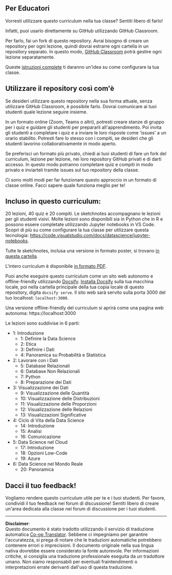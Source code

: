 <!--
CO_OP_TRANSLATOR_METADATA:
{
  "original_hash": "87f157ea00d36c1d12c14390d9852b50",
  "translation_date": "2025-08-28T10:35:59+00:00",
  "source_file": "for-teachers.md",
  "language_code": "it"
}
-->
## Per Educatori

Vorresti utilizzare questo curriculum nella tua classe? Sentiti libero di farlo!

Infatti, puoi usarlo direttamente su GitHub utilizzando GitHub Classroom.

Per farlo, fai un fork di questo repository. Avrai bisogno di creare un repository per ogni lezione, quindi dovrai estrarre ogni cartella in un repository separato. In questo modo, [GitHub Classroom](https://classroom.github.com/classrooms) potrà gestire ogni lezione separatamente.

Queste [istruzioni complete](https://github.blog/2020-03-18-set-up-your-digital-classroom-with-github-classroom/) ti daranno un'idea su come configurare la tua classe.

## Utilizzare il repository così com'è

Se desideri utilizzare questo repository nella sua forma attuale, senza utilizzare GitHub Classroom, è possibile farlo. Dovrai comunicare ai tuoi studenti quale lezione seguire insieme.

In un formato online (Zoom, Teams o altri), potresti creare stanze di gruppo per i quiz e guidare gli studenti per prepararli all'apprendimento. Poi invita gli studenti a completare i quiz e a inviare le loro risposte come 'issues' a un orario stabilito. Potresti fare lo stesso con i compiti, se desideri che gli studenti lavorino collaborativamente in modo aperto.

Se preferisci un formato più privato, chiedi ai tuoi studenti di fare un fork del curriculum, lezione per lezione, nei loro repository GitHub privati e di darti accesso. In questo modo potranno completare quiz e compiti in modo privato e inviarteli tramite issues sul tuo repository della classe.

Ci sono molti modi per far funzionare questo approccio in un formato di classe online. Facci sapere quale funziona meglio per te!

## Incluso in questo curriculum:

20 lezioni, 40 quiz e 20 compiti. Le sketchnotes accompagnano le lezioni per gli studenti visivi. Molte lezioni sono disponibili sia in Python che in R e possono essere completate utilizzando Jupyter notebooks in VS Code. Scopri di più su come configurare la tua classe per utilizzare questa tecnologia: https://code.visualstudio.com/docs/datascience/jupyter-notebooks.

Tutte le sketchnotes, inclusa una versione in formato poster, si trovano [in questa cartella](../../sketchnotes).

L'intero curriculum è disponibile [in formato PDF](../../pdf/readme.pdf).

Puoi anche eseguire questo curriculum come un sito web autonomo e offline-friendly utilizzando [Docsify](https://docsify.js.org/#/). [Installa Docsify](https://docsify.js.org/#/quickstart) sulla tua macchina locale, poi nella cartella principale della tua copia locale di questo repository, digita `docsify serve`. Il sito web sarà servito sulla porta 3000 del tuo localhost: `localhost:3000`.

Una versione offline-friendly del curriculum si aprirà come una pagina web autonoma: https://localhost:3000

Le lezioni sono suddivise in 6 parti:

- 1: Introduzione
    - 1: Definire la Data Science
    - 2: Etica
    - 3: Definire i Dati
    - 4: Panoramica su Probabilità e Statistica
- 2: Lavorare con i Dati
    - 5: Database Relazionali
    - 6: Database Non Relazionali
    - 7: Python
    - 8: Preparazione dei Dati
- 3: Visualizzazione dei Dati
    - 9: Visualizzazione delle Quantità
    - 10: Visualizzazione delle Distribuzioni
    - 11: Visualizzazione delle Proporzioni
    - 12: Visualizzazione delle Relazioni
    - 13: Visualizzazioni Significative
- 4: Ciclo di Vita della Data Science
    - 14: Introduzione
    - 15: Analisi
    - 16: Comunicazione
- 5: Data Science nel Cloud
    - 17: Introduzione
    - 18: Opzioni Low-Code
    - 19: Azure
- 6: Data Science nel Mondo Reale
    - 20: Panoramica

## Dacci il tuo feedback!

Vogliamo rendere questo curriculum utile per te e i tuoi studenti. Per favore, condividi il tuo feedback nei forum di discussione! Sentiti libero di creare un'area dedicata alla classe nei forum di discussione per i tuoi studenti.

---

**Disclaimer**:  
Questo documento è stato tradotto utilizzando il servizio di traduzione automatica [Co-op Translator](https://github.com/Azure/co-op-translator). Sebbene ci impegniamo per garantire l'accuratezza, si prega di notare che le traduzioni automatiche potrebbero contenere errori o imprecisioni. Il documento originale nella sua lingua nativa dovrebbe essere considerato la fonte autorevole. Per informazioni critiche, si consiglia una traduzione professionale eseguita da un traduttore umano. Non siamo responsabili per eventuali fraintendimenti o interpretazioni errate derivanti dall'uso di questa traduzione.
